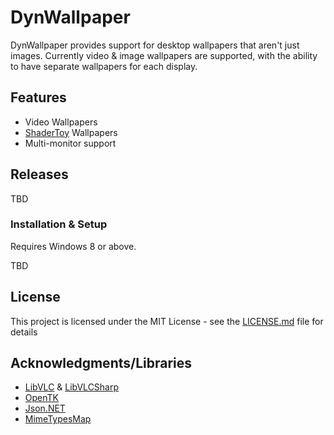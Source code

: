 # DynWallpaper
DynWallpaper provides support for desktop wallpapers that aren't just images. Currently video & image wallpapers are supported, with the ability to have separate wallpapers for each display.

## Features
* Video Wallpapers
* [ShaderToy](https://www.shadertoy.com/) Wallpapers
* Multi-monitor support


## Releases
TBD

### Installation & Setup
Requires Windows 8 or above.

TBD

## License

This project is licensed under the MIT License - see the [LICENSE.md](LICENSE.md) file for details

## Acknowledgments/Libraries

* [LibVLC](https://code.videolan.org/videolan/libvlc-nuget) & [LibVLCSharp](https://code.videolan.org/videolan/LibVLCSharp)
* [OpenTK](https://github.com/opentk/opentk)
* [Json.NET](https://github.com/JamesNK/Newtonsoft.Json)
* [MimeTypesMap](https://github.com/hey-red/MimeTypesMap)
